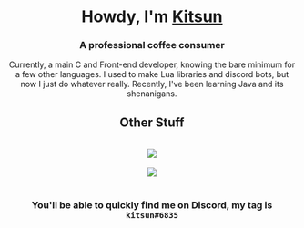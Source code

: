 <h1 align="center">Howdy, I'm <a href="https://github.com/kitsunies"><strong>Kitsun</strong></a></h1>
<h3 align="center">A professional coffee consumer</h3>

<div align="center">
    Currently, a main C and Front-end developer, knowing the bare minimum for a few other languages. I used to make Lua libraries and discord bots, but now I just do whatever really. Recently, I've been learning Java and its shenanigans.
</div>

<h2 align="center">Other Stuff</h2>
    
<br />

<div align="center">
      <img src="https://github-readme-stats.vercel.app/api?username=kitsunies&theme=dracula">  
</div>

<br />

<div align="center">
      <img src="https://github-readme-stats.vercel.app/api/top-langs/?username=kitsunies&theme=dracula">
</div>

<br />

<h3 align="center">You'll be able to quickly find me on Discord, my tag is <code>kitsun#6835</code></h3>
